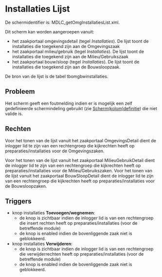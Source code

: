 # Installaties Lijst

De schermidentifier is: MDLC_getOmgInstallatiesList.xml.

Dit scherm kan worden aangeroepen vanuit:

* het zaakportaal omgevingsdetail (tegel *Installaties*). De lijst toont de installaties die toegekend zijn aan de Omgevingszaak
* het zaakportaal milieu/gebruik (tegel *Installaties*). De lijst toont de installaties die toegekend zijn aan de Milieu/Gebruikszaak
* het zaakportaal bouw/sloop (tegel *Installaties*). De lijst toont de installaties die toegekend zijn aan de Bouwsloopzaak.

De bron van de lijst is de tabel tbomgbwinstallaties.

## Probleem

Het scherm geeft een foutmelding indien er is mogelijk een zelf gedefinieerde schermindeling gebruikt (zie [Scherm(kolom)definitie](/docs/instellen_inrichten/schermdefinitie/README.md)) die niet valide is.

## Rechten

Voor het tonen van de lijst vanuit het zaakportaal OmgevingsDetail dient de inlogger lid te zijn van een rechtengroep die kijkrechten heeft op preparaties/installaties voor de Omgevingszaken.

Voor het tonen van de lijst vanuit het zaakportaal MilieuGebruikDetail dient de inlogger lid te zijn van een rechtengroep die kijkrechten heeft op preparaties/installaties voor de Milieu/Gebruikszaken.
Voor het tonen van de lijst vanuit het zaakportaal BouwSloopDetail dient de inlogger lid te zijn van een rechtengroep die kijkrechten heeft op preparaties/installaties voor de Bouwsloopzaken.

## Triggers

* knop installaties **Toevoegen/wegnemen**:
  * de knop is zichtbaar indien de inlogger lid is van een rechtengroep die insert rechten heeft op preparaties/installaties (voor de betreffende module)
  * de knop is enabled indien de bovenliggende zaak niet is geblokkeerd.
* knop installaties **Verwijderen**:
  * de knop is zichtbaar indien de inlogger lid is van een rechtengroep die verwijderrechten heeft op preparaties/installaties (voor de betreffende module)
  * de knop is enabled indien de bovenliggende zaak niet is geblokkeerd.
